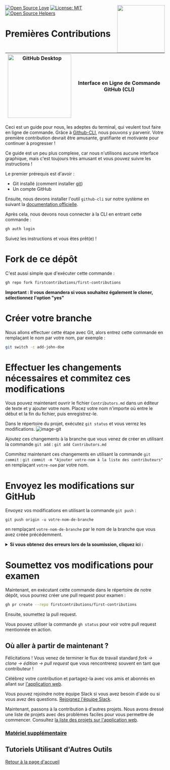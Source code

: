

[![Open Source Love](https://badges.frapsoft.com/os/v1/open-source.svg?v=103)](https://github.com/ellerbrock/open-source-badges/)
[<img align="right" width="150" src="https://firstcontributions.github.io/assets/gui-tool-tutorials/github-desktop-tutorial/join-slack-team.png">](https://join.slack.com/t/firstcontributors/shared_invite/enQtNjkxNzQwNzA2MTMwLTVhMWJjNjg2ODRlNWZhNjIzYjgwNDIyZWYwZjhjYTQ4OTBjMWM0MmFhZDUxNzBiYzczMGNiYzcxNjkzZDZlMDM)
[![License: MIT](https://img.shields.io/badge/License-MIT-green.svg)](https://opensource.org/licenses/MIT)
[![Open Source Helpers](https://www.codetriage.com/roshanjossey/first-contributions/badges/users.svg)](https://www.codetriage.com/roshanjossey/first-contributions)


# Premières Contributions

| <img alt="GitHub Desktop" src="https://cdn.icon-icons.com/icons2/2157/PNG/512/github_git_hub_logo_icon_132878.png" width="200"> | Interface en Ligne de Commande GitHub (CLI) |
|------------------------------------------------------------------------------------------------------------------------------------------------------------------------------------------------------------------------------------------------------------------------------------------------------|-------------------------------------|

Ceci est un guide pour nous, les adeptes du terminal, qui veulent tout faire en ligne de commande. Grâce à [Github-CLI](https://cli.github.com/), nous pouvons y parvenir. Votre première contribution devrait être amusante, gratifiante et motivante pour continuer à progresser !

Ce guide est un peu plus complexe, car nous n'utilisons aucune interface graphique, mais c'est toujours très amusant et vous pouvez suivre les instructions !

Le premier prérequis est d'avoir :
- Git installé (comment installer [git](https://git-scm.com/downloads))
- Un compte GitHub

Ensuite, nous devons installer l'outil `github-cli` sur notre système en suivant la [documentation officielle](https://github.com/cli/cli#installation).

Après cela, nous devons nous connecter à la CLI en entrant cette commande :
```bash
gh auth login
```

Suivez les instructions et vous êtes prêt(e) !

# Fork de ce dépôt
C'est aussi simple que d'exécuter cette commande :

```bash
gh repo fork firstcontributions/first-contributions
```
**Important : Il vous demandera si vous souhaitez également le cloner, sélectionnez l'option "yes"**

# Créer votre branche
Nous allons effectuer cette étape avec Git, alors entrez cette commande en remplaçant le nom par votre nom, par exemple :
```bash
git switch -c add-john-doe
```

# Effectuer les changements nécessaires et commitez ces modifications
Vous pouvez maintenant ouvrir le fichier `Contributors.md` dans un éditeur de texte et y ajouter votre nom. Placez votre nom n'importe où entre le début et la fin du fichier, puis enregistrez-le.

Dans le répertoire du projet, exécutez `git status` et vous verrez les modifications.
![image-git](https://camo.githubusercontent.com/a35c4722d7aab337eefc655d1488f7b4dc038508e6adaf5e88e2e052a976f010/68747470733a2f2f6669727374636f6e747269627574696f6e732e6769746875622e696f2f6173736574732f526561646d652f6769742d7374617475732e706e67)

Ajoutez ces changements à la branche que vous venez de créer en utilisant la commande `git add` :
`git add Contributors.md`

Commitez maintenant ces changements en utilisant la commande `git commit` :
`git commit -m "Ajouter votre-nom à la liste des contributeurs"`
en remplaçant `votre-nom` par votre nom.

# Envoyez les modifications sur GitHub
Envoyez vos modifications en utilisant la commande `git push` :

```
git push origin -u votre-nom-de-branche
```

en remplaçant `votre-nom-de-branche` par le nom de la branche que vous avez créée précédemment.

<details>
<summary> <strong>Si vous obtenez des erreurs lors de la soumission, cliquez ici :</strong> </summary>

- ### Erreur d'authentification
     <pre>remote: Support for password authentication was removed on August 13, 2021. Please use a personal access token instead.
  remote: Please see https://github.blog/2020-12-15-token-authentication-requirements-for-git-operations/ for more information.
  fatal: Authentication failed for 'https://github.com/<votre-nom-d'utilisateur>/first-contributions.git/'</pre>
  Suivez le [tutoriel GitHub](https://docs.github.com/en/authentication/connecting-to-github-with-ssh/adding-a-new-ssh-key-to-your-github-account) sur la génération et la configuration d'une clé SSH pour votre compte.

</details>

# Soumettez vos modifications pour examen
Maintenant, en exécutant cette commande dans le répertoire de notre dépôt, vous pourrez créer une pull request pour examen :

```bash
gh pr create --repo firstcontributions/first-contributions
```

Ensuite, soumettez la pull request.

Vous pouvez utiliser la commande `gh status` pour voir votre pull request mentionnée en action.

## Où aller à partir de maintenant ?

Félicitations ! Vous venez de terminer le flux de travail standard _fork -> clone -> édition -> pull request_ que vous rencontrerez souvent en tant que contributeur !

Célébrez votre contribution et partagez-la avec vos amis et abonnés en allant sur [l'application web](https://firstcontributions.github.io/#social-share).

Vous pouvez rejoindre notre équipe Slack si vous avez besoin d'aide ou si vous avez des questions. [Rejoignez l'équipe Slack](https://join.slack.com/t/firstcontributors/shared_invite/zt-vchl8cde-S0KstI_jyCcGEEj7rSTQiA).

Maintenant, passons à la contribution à d'autres projets. Nous avons dressé une liste de projets avec des problèmes faciles pour vous permettre de commencer. Consultez [la liste des projets sur l'application web](https://firstcontributions.github.io/#project-list).

### [Matériel supplémentaire](additional-material/git_workflow_scenarios/additional-material.md)

## Tutoriels Utilisant d'Autres Outils

[Retour à la page d'accueil](https://github.com/firstcontributions/first-contributions#tutorials-using-other-tools)
